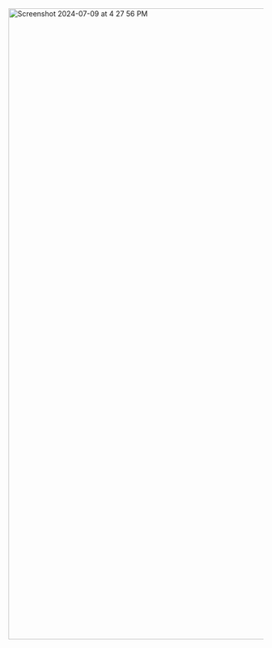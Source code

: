 <img width="1245" alt="Screenshot 2024-07-09 at 4 27 56 PM" src="https://github.com/AnkurKonan/Python_Projects/assets/112815485/e6390532-b061-4adb-8872-ecdcaed13f99">
